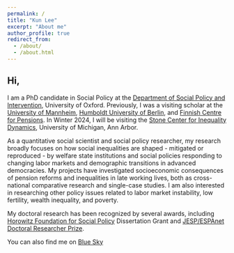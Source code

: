 ```yaml
---
permalink: /
title: "Kun Lee"
excerpt: "About me"
author_profile: true
redirect_from: 
  - /about/
  - /about.html
---
```



## Hi,

I am a PhD candidate in Social Policy at the [Department of Social Policy and Intervention](https://www.spi.ox.ac.uk/people/kun-lee), University of Oxford. Previously, I was a visiting scholar at the [University of Mannheim](https://www.sowi.uni-mannheim.de/en/ebbinghaus/team/), [Humboldt University of Berlin](https://www.sowi.hu-berlin.de/en/dynamics), and [Finnish Centre for Pensions](https://www.etk.fi/en/research-statistics-and-projections/research/research-cooperation/). In Winter 2024, I will be visiting the [Stone Center for Inequality Dynamics](https://www.inequalitydynamics.umich.edu/), University of Michigan, Ann Arbor.

As a quantitative social scientist and social policy researcher, my research broadly focuses on how social inequalities are shaped - mitigated or reproduced - by welfare state institutions and social policies responding to changing labor markets and demographic transitions in advanced democracies. My projects have investigated socioeconomic consequences of pension reforms and inequalities in late working lives, both as cross-national comparative research and single-case studies. I am also interested in researching other policy issues related to labor market instability, low fertility, wealth inequality, and poverty.

My doctoral research has been recognized by several awards, including [Horowitz Foundation for Social Policy](https://www.horowitz-foundation.org/copy-of-2022) Dissertation Grant and [JESP/ESPAnet Doctoral Researcher Prize](https://espanet.org/doctoral-researcher-prize/).

You can also find me on [Blue Sky](https://bsky.app/profile/kunlee.bsky.social)